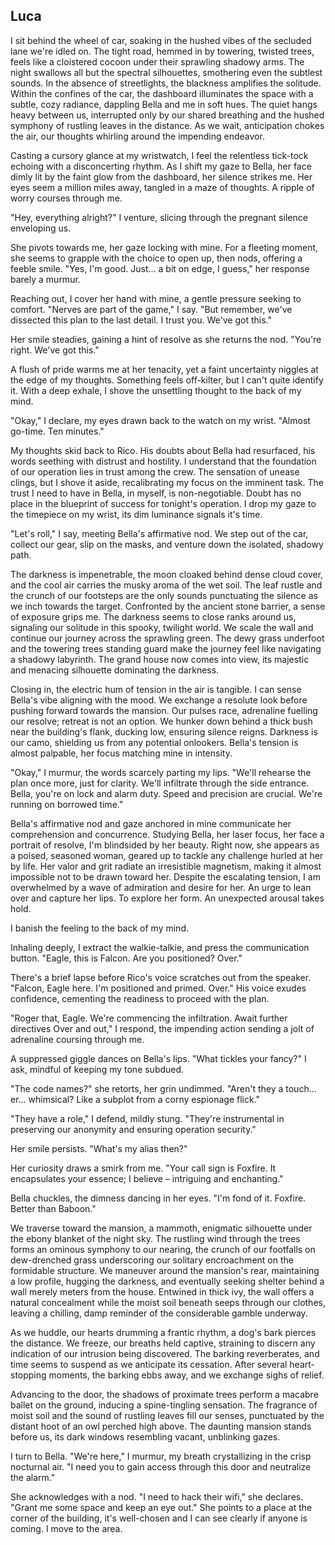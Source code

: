 ## Luca
 
I sit behind the wheel of car, soaking in the hushed vibes of the secluded lane we're idled on. The tight road, hemmed in by towering, twisted trees, feels like a cloistered cocoon under their sprawling shadowy arms. The night swallows all but the spectral silhouettes, smothering even the subtlest sounds. In the absence of streetlights, the blackness amplifies the solitude. Within the confines of the car, the dashboard illuminates the space with a subtle, cozy radiance, dappling Bella and me in soft hues. The quiet hangs heavy between us, interrupted only by our shared breathing and the hushed symphony of rustling leaves in the distance. As we wait, anticipation chokes the air, our thoughts whirling around the impending endeavor.
 
Casting a cursory glance at my wristwatch, I feel the relentless tick-tock echoing with a disconcerting rhythm. As I shift my gaze to Bella, her face dimly lit by the faint glow from the dashboard, her silence strikes me. Her eyes seem a million miles away, tangled in a maze of thoughts. A ripple of worry courses through me.
 
"Hey, everything alright?" I venture, slicing through the pregnant silence enveloping us.
 
She pivots towards me, her gaze locking with mine. For a fleeting moment, she seems to grapple with the choice to open up, then nods, offering a feeble smile. "Yes, I'm good. Just... a bit on edge, I guess," her response barely a murmur.
 
Reaching out, I cover her hand with mine, a gentle pressure seeking to comfort. "Nerves are part of the game," I say. "But remember, we've dissected this plan to the last detail. I trust you. We've got this."
 
Her smile steadies, gaining a hint of resolve as she returns the nod. "You're right. We've got this."
 
A flush of pride warms me at her tenacity, yet a faint uncertainty niggles at the edge of my thoughts. Something feels off-kilter, but I can't quite identify it. With a deep exhale, I shove the unsettling thought to the back of my mind.
 
"Okay," I declare, my eyes drawn back to the watch on my wrist. "Almost go-time. Ten minutes."
 
My thoughts skid back to Rico. His doubts about Bella had resurfaced, his words seething with distrust and hostility. I understand that the foundation of our operation lies in trust among the crew. The sensation of unease clings, but I shove it aside, recalibrating my focus on the imminent task. The trust I need to have in Bella, in myself, is non-negotiable. Doubt has no place in the blueprint of success for tonight's operation. I drop my gaze to the timepiece on my wrist, its dim luminance signals it's time.
 
"Let's roll," I say, meeting Bella's affirmative nod. We step out of the car, collect our gear, slip on the masks, and venture down the isolated, shadowy path.
 
The darkness is impenetrable, the moon cloaked behind dense cloud cover, and the cool air carries the musky aroma of the wet soil. The leaf rustle and the crunch of our footsteps are the only sounds punctuating the silence as we inch towards the target. Confronted by the ancient stone barrier, a sense of exposure grips me. The darkness seems to close ranks around us, signaling our solitude in this spooky, twilight world. We scale the wall and continue our journey across the sprawling green. The dewy grass underfoot and the towering trees standing guard make the journey feel like navigating a shadowy labyrinth. The grand house now comes into view, its majestic and menacing silhouette dominating the darkness.
 
Closing in, the electric hum of tension in the air is tangible. I can sense Bella's vibe aligning with the mood. We exchange a resolute look before pushing forward towards the mansion. Our pulses race, adrenaline fuelling our resolve; retreat is not an option. We hunker down behind a thick bush near the building's flank, ducking low, ensuring silence reigns. Darkness is our camo, shielding us from any potential onlookers. Bella's tension is almost palpable, her focus matching mine in intensity.
 
"Okay," I murmur, the words scarcely parting my lips. "We'll rehearse the plan once more, just for clarity. We'll infiltrate through the side entrance. Bella, you're on lock and alarm duty. Speed and precision are crucial. We're running on borrowed time."
 
Bella's affirmative nod and gaze anchored in mine communicate her comprehension and concurrence. Studying Bella, her laser focus, her face a portrait of resolve, I'm blindsided by her beauty. Right now, she appears as a poised, seasoned woman, geared up to tackle any challenge hurled at her by life. Her valor and grit radiate an irresistible magnetism, making it almost impossible not to be drawn toward her. Despite the escalating tension, I am overwhelmed by a wave of admiration and desire for her. An urge to lean over and capture her lips. To explore her form. An unexpected arousal takes hold.
 
I banish the feeling to the back of my mind.
 
Inhaling deeply, I extract the walkie-talkie, and press the communication button. "Eagle, this is Falcon. Are you positioned? Over."
 
There's a brief lapse before Rico's voice scratches out from the speaker. "Falcon, Eagle here. I'm positioned and primed. Over." His voice exudes confidence, cementing the readiness to proceed with the plan.
 
"Roger that, Eagle. We're commencing the infiltration. Await further directives Over and out," I respond, the impending action sending a jolt of adrenaline coursing through me.
 
A suppressed giggle dances on Bella's lips. "What tickles your fancy?" I ask, mindful of keeping my tone subdued.
 
"The code names?" she retorts, her grin undimmed. "Aren't they a touch… er… whimsical? Like a subplot from a corny espionage flick."
 
"They have a role," I defend, mildly stung. "They're instrumental in preserving our anonymity and ensuring operation security."
 
Her smile persists. "What's my alias then?"
 
Her curiosity draws a smirk from me. "Your call sign is Foxfire. It encapsulates your essence; I believe – intriguing and enchanting."
 
Bella chuckles, the dimness dancing in her eyes. "I'm fond of it. Foxfire. Better than Baboon."
 
We traverse toward the mansion, a mammoth, enigmatic silhouette under the ebony blanket of the night sky. The rustling wind through the trees forms an ominous symphony to our nearing, the crunch of our footfalls on dew-drenched grass underscoring our solitary encroachment on the formidable structure. We maneuver around the mansion's rear, maintaining a low profile, hugging the darkness, and eventually seeking shelter behind a wall merely meters from the house. Entwined in thick ivy, the wall offers a natural concealment while the moist soil beneath seeps through our clothes, leaving a chilling, damp reminder of the considerable gamble underway.
 
As we huddle, our hearts drumming a frantic rhythm, a dog's bark pierces the distance. We freeze, our breaths held captive, straining to discern any indication of our intrusion being discovered. The barking reverberates, and time seems to suspend as we anticipate its cessation. After several heart-stopping moments, the barking ebbs away, and we exchange sighs of relief.
 
Advancing to the door, the shadows of proximate trees perform a macabre ballet on the ground, inducing a spine-tingling sensation. The fragrance of moist soil and the sound of rustling leaves fill our senses, punctuated by the distant hoot of an owl perched high above. The daunting mansion stands before us, its dark windows resembling vacant, unblinking gazes.
 
I turn to Bella. "We're here," I murmur, my breath crystallizing in the crisp nocturnal air. "I need you to gain access through this door and neutralize the alarm."
 
She acknowledges with a nod. "I need to hack their wifi," she declares. "Grant me some space and keep an eye out." She points to a place at the corner of the building, it's well-chosen and I can see clearly if anyone is coming. I move to the area.
